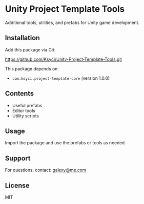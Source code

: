 # Unity Project Template Tools

Additional tools, utilities, and prefabs for Unity game development.

## Installation

Add this package via Git:

https://github.com/Ksyci/Unity-Project-Template-Tools.git

This package depends on:

- `com.ksyci.project-template-core` (version 1.0.0)

## Contents

- Useful prefabs  
- Editor tools  
- Utility scripts

## Usage

Import the package and use the prefabs or tools as needed.

## Support

For questions, contact: galexy@me.com

## License

MIT
